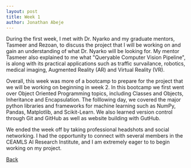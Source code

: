 ```yaml
---
layout: post
title: Week 1
author: Jonathan Abeje
---
```


During the first week, I met with Dr. Nyarko and my graduate mentors, Tasmeer and Rezoan, to discuss the project that I will be working on and gain an understanding of what Dr. Nyarko will be looking for. My mentor Tasmeer also explained to me what "Queryable Computer Vision Pipeline", is along with its practical applications such as traffic survailance, robotics, medical imaging, Augmented Reality (AR) and Virtual Reality (VR).

Overall, this week was more of a bootcamp to prepare for the project that we will be working on beginning in week 2. In this bootcamp we first went over Object Oriented Programming topics, including Classes and Objects, Inheritance and Encapsulation. The folllowing day, we covered the major python libraries and frameworks for machine learning such as NumPy, Pandas, Matplotlib, and Scikit-Learn. We also learned version control through Git and GitHub as well as website building with GutHub.

We ended the week off by taking professional headshots and social networking. I had the opportunity to connect with several members in the CEAMLS AI Research Institute, and I am extremely eager to to begin working on my project.

[Back](./)
